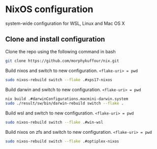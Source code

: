 # NixOS configuration

system-wide configuration for WSL, Linux and Mac OS X

## Clone and install configuration

Clone the repo using the following command in bash
```bash
git clone https://github.com/morphykuffour/nix.git
```

Build nixos and switch to new configuration. `<flake-uri> = pwd`
```bash
sudo nixos-rebuild switch --flake .#xps17-nixos
```

Build darwin and switch to new configuration. `<flake-uri> = pwd`
```bash
nix build .#darwinConfigurations.macmini-darwin.system
sudo ./result/sw/bin/darwin-rebuild switch --flake .
```

Build wsl and switch to new configuration. `<flake-uri> = pwd`
```bash
sudo nixos-rebuild switch --flake .#win-wsl
```

Build nixos on zfs and switch to new configuration. `<flake-uri> = pwd`
```bash
sudo nixos-rebuild switch --flake .#optiplex-nixos
```
